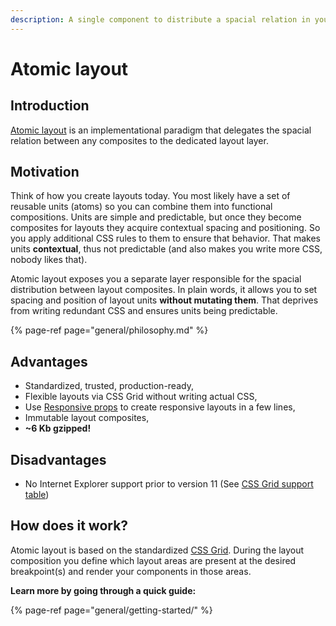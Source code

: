 ```yaml
---
description: A single component to distribute a spacial relation in your layouts.
---
```


# Atomic layout

## Introduction

[Atomic layout](https://github.com/kettanaito/atomic-layout) is an implementational paradigm that delegates the spacial relation between any composites to the dedicated layout layer.

## Motivation

Think of how you create layouts today. You most likely have a set of reusable units \(atoms\) so you can combine them into functional compositions. Units are simple and predictable, but once they become composites for layouts they acquire contextual spacing and positioning. So you apply additional CSS rules to them to ensure that behavior. That makes units **contextual**, thus not predictable \(and also makes you write more CSS, nobody likes that\).

Atomic layout exposes you a separate layer responsible for the spacial distribution between layout composites. In plain words, it allows you to set spacing and position of layout units **without mutating them**. That deprives from writing redundant CSS and ensures units being predictable.

{% page-ref page="general/philosophy.md" %}

## Advantages

* Standardized, trusted, production-ready,
* Flexible layouts via CSS Grid without writing actual CSS,
* Use [Responsive props](fundamentals/responsive-props.md) to create responsive layouts in a few lines,
* Immutable layout composites,
* **~6 Kb gzipped!**

## Disadvantages

* No Internet Explorer support prior to version 11 \(See [CSS Grid support table](https://caniuse.com/#feat=css-grid)\)

## How does it work?

Atomic layout is based on the standardized [CSS Grid](https://developer.mozilla.org/en-US/docs/Web/CSS/CSS_Grid_Layout). During the layout composition you define which layout areas are present at the desired breakpoint\(s\) and render your components in those areas.

**Learn more by going through a quick guide:**

{% page-ref page="general/getting-started/" %}

